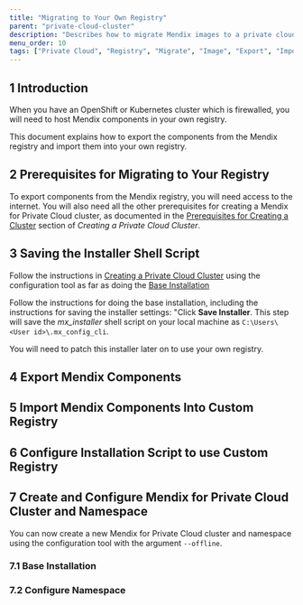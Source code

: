 ```yaml
---
title: "Migrating to Your Own Registry"
parent: "private-cloud-cluster"
description: "Describes how to migrate Mendix images to a private cloud registry"
menu_order: 10
tags: ["Private Cloud", "Registry", "Migrate", "Image", "Export", "Import"]
---
```


## 1 Introduction

When you have an OpenShift or Kubernetes cluster which is firewalled, you will need to host Mendix components in your own registry.

This document explains how to export the components from the Mendix registry and import them into your own registry.

## 2 Prerequisites for Migrating to Your Registry

To export components from the Mendix registry, you will need access to the internet.
You will also need all the other prerequisites for creating a Mendix for Private Cloud cluster, as documented in the [Prerequisites for Creating a Cluster](private-cloud-cluster#prerequisites) section of *Creating a Private Cloud Cluster*.

## 3 Saving the Installer Shell Script

Follow the instructions in [Creating a Private Cloud Cluster](private-cloud-cluster) using the configuration tool as far as doing the [Base Installation](private-cloud-cluster#base-installation)

Follow the instructions for doing the base installation, including the instructions for saving the installer settings: "Click **Save Installer**. This step will save the *mx_installer* shell script on your local machine as `C:\Users\<User id>\.mx_config_cli`.

You will need to patch this installer later on to use your own registry.



## 4 Export Mendix Components

## 5 Import Mendix Components Into Custom Registry

## 6 Configure Installation Script to use Custom Registry

## 7 Create and Configure Mendix for Private Cloud Cluster and Namespace

You can now create a new Mendix for Private Cloud cluster and namespace using the configuration tool with the argument `--offline`.

### 7.1 Base Installation

### 7.2 Configure Namespace